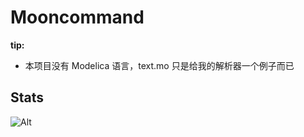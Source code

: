 # Mooncommand

**tip:**

- 本项目没有 Modelica 语言，text.mo 只是给我的解析器一个例子而已

## Stats

![Alt](https://repobeats.axiom.co/api/embed/bfb73b8e83de0f788dd786218febab2c713dc6b4.svg "Repobeats analytics image")